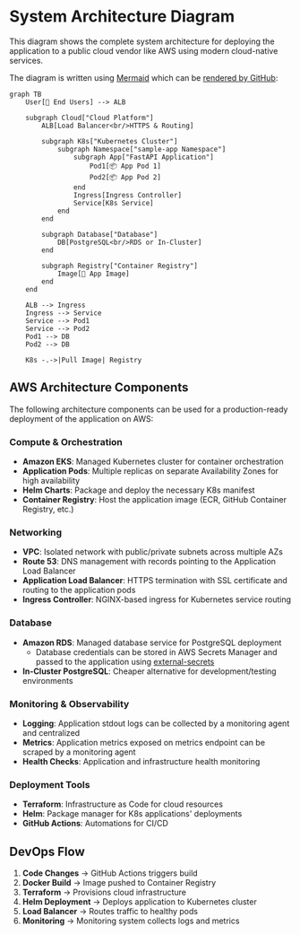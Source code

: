 # System Architecture Diagram

This diagram shows the complete system architecture for deploying the application to a public cloud vendor like AWS using modern cloud-native services.

The diagram is written using [Mermaid](https://mermaid.js.org/) which can be [rendered by GitHub](https://docs.github.com/en/get-started/writing-on-github/working-with-advanced-formatting/creating-diagrams):

```mermaid
graph TB
    User[👤 End Users] --> ALB

    subgraph Cloud["Cloud Platform"]
        ALB[Load Balancer<br/>HTTPS & Routing]

        subgraph K8s["Kubernetes Cluster"]
            subgraph Namespace["sample-app Namespace"]
                subgraph App["FastAPI Application"]
                    Pod1[📦 App Pod 1]
                    Pod2[📦 App Pod 2]
                end
                Ingress[Ingress Controller]
                Service[K8s Service]
            end
        end

        subgraph Database["Database"]
            DB[PostgreSQL<br/>RDS or In-Cluster]
        end

        subgraph Registry["Container Registry"]
            Image[🐳 App Image]
        end
    end

    ALB --> Ingress
    Ingress --> Service
    Service --> Pod1
    Service --> Pod2
    Pod1 --> DB
    Pod2 --> DB

    K8s -.->|Pull Image| Registry
```

## AWS Architecture Components

The following architecture components can be used for a production-ready deployment of the application on AWS:

### **Compute & Orchestration**

- **Amazon EKS**: Managed Kubernetes cluster for container orchestration
- **Application Pods**: Multiple replicas on separate Availability Zones for high availability
- **Helm Charts**: Package and deploy the necessary K8s manifest
- **Container Registry**: Host the application image (ECR, GitHub Container Registry, etc.)

### **Networking**

- **VPC**: Isolated network with public/private subnets across multiple AZs
- **Route 53**: DNS management with records pointing to the Application Load Balancer
- **Application Load Balancer**: HTTPS termination with SSL certificate and routing to the application pods
- **Ingress Controller**: NGINX-based ingress for Kubernetes service routing

### **Database**

- **Amazon RDS**: Managed database service for PostgreSQL deployment
  - Database credentials can be stored in AWS Secrets Manager and passed to the application using [external-secrets](https://external-secrets.io/)
- **In-Cluster PostgreSQL**: Cheaper alternative for development/testing environments

### **Monitoring & Observability**

- **Logging**: Application stdout logs can be collected by a monitoring agent and centralized
- **Metrics**: Application metrics exposed on metrics endpoint can be scraped by a monitoring agent
- **Health Checks**: Application and infrastructure health monitoring

### **Deployment Tools**

- **Terraform**: Infrastructure as Code for cloud resources
- **Helm**: Package manager for K8s applications' deployments
- **GitHub Actions**: Automations for CI/CD

## DevOps Flow

1. **Code Changes** → GitHub Actions triggers build
2. **Docker Build** → Image pushed to Container Registry
3. **Terraform** → Provisions cloud infrastructure
4. **Helm Deployment** → Deploys application to Kubernetes cluster
5. **Load Balancer** → Routes traffic to healthy pods
6. **Monitoring** → Monitoring system collects logs and metrics
